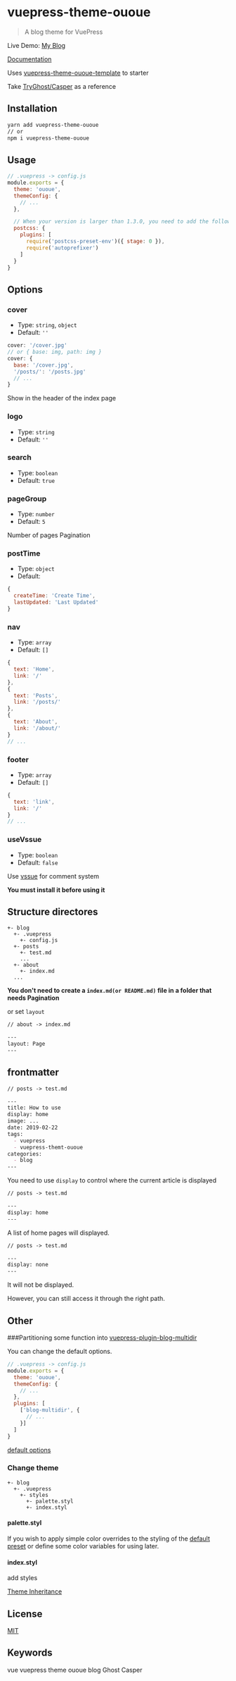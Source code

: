 # vuepress-theme-ououe

> A blog theme for VuePress

Live Demo: [My Blog](https://ououe.com)

[Documentation](https://ououe.com/lib/vuepress-theme-ououe.html)

Uses [vuepress-theme-ououe-template](https://github.com/tolking/vuepress-theme-ououe-template) to starter

Take [TryGhost/Casper](https://github.com/TryGhost/Casper) as a reference

## Installation

``` sh
yarn add vuepress-theme-ououe
// or
npm i vuepress-theme-ououe
```

## Usage

``` js
// .vuepress -> config.js
module.exports = {
  theme: 'ououe',
  themeConfig: {
    // ...
  },

  // When your version is larger than 1.3.0, you need to add the following code to enable dark theme
  postcss: {
    plugins: [
      require('postcss-preset-env')({ stage: 0 }),
      require('autoprefixer')
    ]
  }
}
```

## Options

### cover
- Type: `string`, `object`
- Default: `''`

``` js
cover: '/cover.jpg'
// or { base: img, path: img }
cover: {
  base: '/cover.jpg',
  '/posts/': '/posts.jpg'
  // ...
}
```

Show in the header of the index page

### logo
- Type: `string`
- Default: `''`

### search
- Type: `boolean`
- Default: `true`

### pageGroup
- Type: `number`
- Default: `5`

Number of pages Pagination

### postTime
- Type: `object`
- Default:

``` js
{
  createTime: 'Create Time',
  lastUpdated: 'Last Updated'
}
```

### nav
- Type: `array`
- Default: `[]`

``` js
{
  text: 'Home',
  link: '/'
},
{
  text: 'Posts',
  link: '/posts/'
},
{
  text: 'About',
  link: '/about/'
}
// ...
```

### footer
- Type: `array`
- Default: `[]`

``` js
{
  text: 'link',
  link: '/'
}
// ...
```

### useVssue
- Type: `boolean`
- Default: `false`

Use [vssue](https://vssue.js.org/guide/vuepress.html) for comment system

**You must install it before using it**

## Structure directores
```
+- blog
  +- .vuepress
    +- config.js
  +- posts
    +- test.md
    ...
  +- about
    +- index.md
  ...
```

**You don't need to create a `index.md(or README.md)` file in a folder that needs Pagination**

or set `layout`

``` md
// about -> index.md

---
layout: Page
---
```

## frontmatter

``` md
// posts -> test.md

---
title: How to use
display: home
image: ...
date: 2019-02-22
tags:
  - vuepress
  - vuepress-themt-ououe
categories: 
  - blog
--- 
```

You need to use `display` to control where the current article is displayed

``` md
// posts -> test.md

---
display: home
---
```

A list of home pages will displayed.

``` md
// posts -> test.md

---
display: none
---
```

It will not be displayed.

However, you can still access it through the right path.

## Other

###Partitioning some function into [vuepress-plugin-blog-multidir](https://github.com/tolking/vuepress-plugin-blog-multidir)

You can change the default options.

``` js
// .vuepress -> config.js
module.exports = {
  theme: 'ououe',
  themeConfig: {
    // ...
  },
  plugins: [
    ['blog-multidir', {
      // ...
    }]
  ]
}
```

[default options](https://github.com/tolking/vuepress-plugin-blog-multidir)

### Change theme

```
+- blog
  +- .vuepress
    +- styles
      +- palette.styl
      +- index.styl
```

#### palette.styl

If you wish to apply simple color overrides to the styling of the [default preset](https://github.com/tolking/vuepress-theme-ououe/blob/master/styles/palette.styl) or define some color variables for using later.

#### index.styl

add styles

[Theme Inheritance](https://v1.vuepress.vuejs.org/theme/inheritance.html)

## License

[MIT](http://opensource.org/licenses/MIT)

## Keywords

vue vuepress theme ououe blog Ghost Casper
